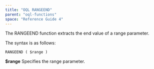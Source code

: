 ```yaml
---
title: "OQL RANGEEND"
parent: "oql-functions"
space: "Reference Guide 4"
---
```

The RANGEEND function extracts the end value of a range parameter.

The syntax is as follows:

```
RANGEEND ( $range )

```

**$range**
Specifies the range parameter.
